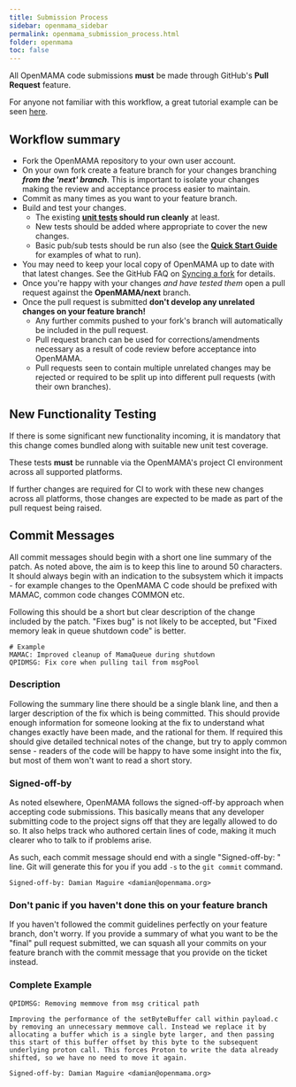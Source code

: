 ```yaml
---
title: Submission Process
sidebar: openmama_sidebar
permalink: openmama_submission_process.html
folder: openmama
toc: false
---
```

All OpenMAMA code submissions **must** be made through GitHub's **Pull Request** feature.

For anyone not familiar with this workflow, a great tutorial example can be seen [here](http://yangsu.github.io/pull-request-tutorial/). 

## Workflow summary

* Fork the OpenMAMA repository to your own user account.
* On your own fork create a feature branch for your changes branching ***from the 'next' branch***. This is important to isolate your changes making the review and acceptance process easier to maintain.
* Commit as many times as you want to your feature branch. 
* Build and test your changes. 
  * The existing **[unit tests](openmama_unit_testing.html) should run cleanly** at least.
  * New tests should be added where appropriate to cover the new changes.
  * Basic pub/sub tests should be run also (see the **[Quick Start Guide](openmama_quick_start_guide_running_openmama_apps.html)** for examples of what to run).
* You may need to keep your local copy of OpenMAMA up to date with that latest changes. See the GitHub FAQ on [Syncing a fork](https://help.github.com/articles/syncing-a-fork/) for details.
* Once you're happy with your changes *and have tested them* open a pull request against the **OpenMAMA/next** branch.
* Once the pull request is submitted **don't develop any unrelated changes on your feature branch!**
  * Any further commits pushed to your fork's branch will automatically be included in the pull request.
  * Pull request branch can be used for corrections/amendments necessary as a result of code review before acceptance into OpenMAMA.
  * Pull requests seen to contain multiple unrelated changes may be rejected or required to be split up into different pull requests (with their own branches).

## New Functionality Testing

If there is some significant new functionality incoming, it is mandatory that this change comes bundled
along with suitable new unit test coverage.

These tests **must** be runnable via the OpenMAMA's project CI environment across all supported platforms.

If further changes are required for CI to work with these new changes across all platforms, those changes
are expected to be made as part of the pull request being raised.

## Commit Messages

All commit messages should begin with a short one line summary of the patch. As noted above, the aim is to keep this line to around 50 characters. It should always begin with an indication to the subsystem which it impacts - for example changes to the OpenMAMA C code should be prefixed with MAMAC, common code changes COMMON etc. 

Following this should be a short but clear description of the change included by the patch. "Fixes bug" is not likely to be accepted, but "Fixed memory leak in queue shutdown code" is better.

```
# Example
MAMAC: Improved cleanup of MamaQueue during shutdown
QPIDMSG: Fix core when pulling tail from msgPool
```

### Description

Following the summary line there should be a single blank line, and then a larger description of the fix which is being committed. This should provide enough information for someone looking at the fix to understand what changes exactly have been made, and the rational for them. If required this should give detailed technical notes of the change, but try to apply common sense - readers of the code will be happy to have some insight into the fix, but most of them won't want to read a short story. 

### Signed-off-by

As noted elsewhere, OpenMAMA follows the signed-off-by approach when accepting code submissions. This basically means that any developer submitting code to the project signs off that they are legally allowed to do so. It also helps track who authored certain lines of code, making it much clearer who to talk to if problems arise. 

As such, each commit message should end with a single "Signed-off-by: " line. Git will generate this for you if you add `-s` to the `git commit` command.

```
Signed-off-by: Damian Maguire <damian@openmama.org>
```

### Don't panic if you haven't done this on your feature branch

If you haven't followed the commit guidelines perfectly on your feature branch, don't worry. If you provide a
summary of what you want to be the "final" pull request submitted, we can squash all your commits on your
feature branch with the commit message that you provide on the ticket instead.

### Complete Example

```
QPIDMSG: Removing memmove from msg critical path

Improving the performance of the setByteBuffer call within payload.c
by removing an unnecessary memmove call. Instead we replace it by 
allocating a buffer which is a single byte larger, and then passing
this start of this buffer offset by this byte to the subsequent 
underlying proton call. This forces Proton to write the data already
shifted, so we have no need to move it again. 

Signed-off-by: Damian Maguire <damian@openmama.org>

```
